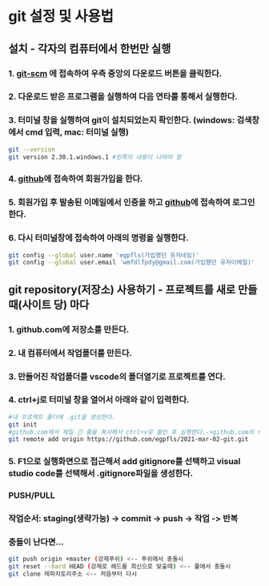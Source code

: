 # git 설정 및 사용법

## 설치 - 각자의 컴퓨터에서 한번만 실행
### 1. [git-scm](https://git-scm.com) 에 접속하여 우측 중앙의 다운로드 버튼을 클릭한다.
### 2. 다운로드 받은 프로그램을 실행하여 다음 연타를 통해서 실행한다.
### 3. 터미널 창을 실행하여 git이 설치되었는지 확인한다. (windows: 검색창에서 cmd 입력, mac: 터미널 실행) 
```bash
git --version
git version 2.30.1.windows.1 #왼쪽의 내용이 나와야 함
```
### 4. [github](https://github.com)에 접속하여 회원가입을 한다.
### 5. 회원가입 후 발송된 이메일에서 인증을 하고 [github](https://github.com)에 접속하여 로그인 한다.
### 6. 다시 터미널창에 접속하여 아래의 명령을 실행한다.
```bash
git config --global user.name 'egpfls(가입했던 유저네임)'
git config --global user.email 'wmfdlfpdy@gmail.com(가입했던 유저이메일)'
```

## git repository(저장소) 사용하기 - 프로젝트를 새로 만들때(사이트 당) 마다
### 1. github.com에 저장소를 만든다.
### 2. 내 컴퓨터에서 작업폴더를 만든다.
### 3. 만들어진 작업폴더를 vscode의 폴더열기로 프로젝트를 연다.
### 4. **ctrl+j**로 터미널 창을 열어서 아래와 같이 입력한다. 
```bash
#내 프로젝트 폴더에 .git을 생성한다.
git init
#github.com에서 제일 긴 줄을 복사해서 ctrl+v로 붙인 후 실행한다.->github.com의 repository(저장소)를 나의 .git과 연결한다.
git remote add origin https://github.com/egpfls/2021-mar-02-git.git
```
### 5. **F1**으로 실행화면으로 접근해서 add gitignore를 선택하고 visual studio code를 선택해서 .gitignore파일을 생성한다.

### PUSH/PULL
### 작업순서: staging(생략가능) -> commit -> push -> 작업 -> 반복
### 충돌이 난다면...
```bash
git push origin +master (강제푸쉬) <-- 푸쉬에서 충돌시
git reset --hard HEAD (강제로 헤드를 최신으로 맞출때) <-- 풀에서 충돌시
git clone 레파지토리주소 <-- 처음부터 다시
```
